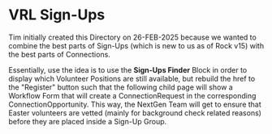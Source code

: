 # VRL Sign-Ups
Tim initially created this Directory on 26-FEB-2025 because we wanted to combine the best parts of Sign-Ups (which is new to us as of Rock v15) with the best parts of Connections.

Essentially, use the idea is to use the **Sign-Ups Finder** Block in order to display which Volunteer Positions are still available, but rebuild the href to the "Register" button such that the following child page will show a Workflow Form that will create a ConnectionRequest in the corresponding ConnectionOpportunity. This way, the NextGen Team will get to ensure that Easter volunteers are vetted (mainly for background check related reasons) before they are placed inside a Sign-Up Group.